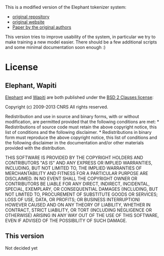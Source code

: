 

This is a modified version of the Elephant tokenizer system:
- [original repository](https://github.com/ParallelMeaningBank/elephant)
- [original website](http://gmb.let.rug.nl/elephant)
- [Paper by the original authors](http://aclweb.org/anthology/D/D13/D13-1146.pdf)

This version tries to improve usability of the system, in particular we try to make training a new model easier.
There should be a few additional scripts and some minimal documentation soon enough :)


# License

## Elephant, Wapiti

[Elephant](http://gmb.let.rug.nl/elephant) and [Wapiti](https://wapiti.limsi.fr/) are both published under the [BSD 2 Clauses license](https://opensource.org/licenses/BSD-2-Clause): 

Copyright (c) 2009-2013  CNRS
All rights reserved.

Redistribution and use in source and binary forms, with or without
modification, are permitted provided that the following conditions are met:
    * Redistributions of source code must retain the above copyright
      notice, this list of conditions and the following disclaimer.
    * Redistributions in binary form must reproduce the above copyright
      notice, this list of conditions and the following disclaimer in the
      documentation and/or other materials provided with the distribution.

THIS SOFTWARE IS PROVIDED BY THE COPYRIGHT HOLDERS AND CONTRIBUTORS "AS IS"
AND ANY EXPRESS OR IMPLIED WARRANTIES, INCLUDING, BUT NOT LIMITED TO, THE
IMPLIED WARRANTIES OF MERCHANTABILITY AND FITNESS FOR A PARTICULAR PURPOSE
ARE DISCLAIMED. IN NO EVENT SHALL THE COPYRIGHT OWNER OR CONTRIBUTORS BE
LIABLE FOR ANY DIRECT, INDIRECT, INCIDENTAL, SPECIAL, EXEMPLARY, OR
CONSEQUENTIAL DAMAGES (INCLUDING, BUT NOT LIMITED TO, PROCUREMENT OF
SUBSTITUTE GOODS OR SERVICES; LOSS OF USE, DATA, OR PROFITS; OR BUSINESS
INTERRUPTION) HOWEVER CAUSED AND ON ANY THEORY OF LIABILITY, WHETHER IN
CONTRACT, STRICT LIABILITY, OR TORT (INCLUDING NEGLIGENCE OR OTHERWISE)
ARISING IN ANY WAY OUT OF THE USE OF THIS SOFTWARE, EVEN IF ADVISED OF THE
POSSIBILITY OF SUCH DAMAGE.

## This version

Not decided yet
